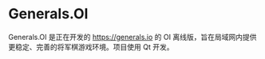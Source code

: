 # Generals.OI

Generals.OI 是正在开发的 <https://generals.io> 的 OI 离线版，旨在局域网内提供更稳定、完善的将军棋游戏环境。项目使用 Qt 开发。
